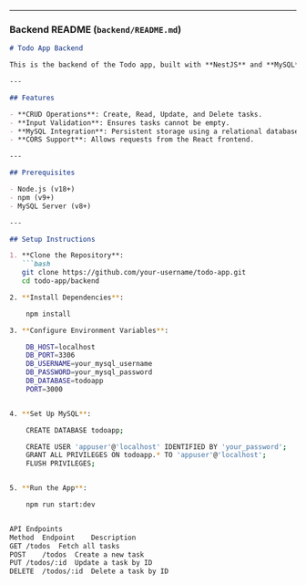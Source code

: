 
---

### **Backend README (`backend/README.md`)**

```markdown
# Todo App Backend

This is the backend of the Todo app, built with **NestJS** and **MySQL**. It provides a RESTful API for managing tasks.

---

## Features

- **CRUD Operations**: Create, Read, Update, and Delete tasks.
- **Input Validation**: Ensures tasks cannot be empty.
- **MySQL Integration**: Persistent storage using a relational database.
- **CORS Support**: Allows requests from the React frontend.

---

## Prerequisites

- Node.js (v18+)
- npm (v9+)
- MySQL Server (v8+)

---

## Setup Instructions

1. **Clone the Repository**:
   ```bash
   git clone https://github.com/your-username/todo-app.git
   cd todo-app/backend

2. **Install Dependencies**:

    npm install

3. **Configure Environment Variables**:

    DB_HOST=localhost
    DB_PORT=3306
    DB_USERNAME=your_mysql_username
    DB_PASSWORD=your_mysql_password
    DB_DATABASE=todoapp
    PORT=3000


4. **Set Up MySQL**:

    CREATE DATABASE todoapp;

    CREATE USER 'appuser'@'localhost' IDENTIFIED BY 'your_password';
    GRANT ALL PRIVILEGES ON todoapp.* TO 'appuser'@'localhost';
    FLUSH PRIVILEGES;


5. **Run the App**:

    npm run start:dev


API Endpoints
Method	Endpoint	Description
GET	/todos	Fetch all tasks
POST	/todos	Create a new task
PUT	/todos/:id	Update a task by ID
DELETE	/todos/:id	Delete a task by ID
